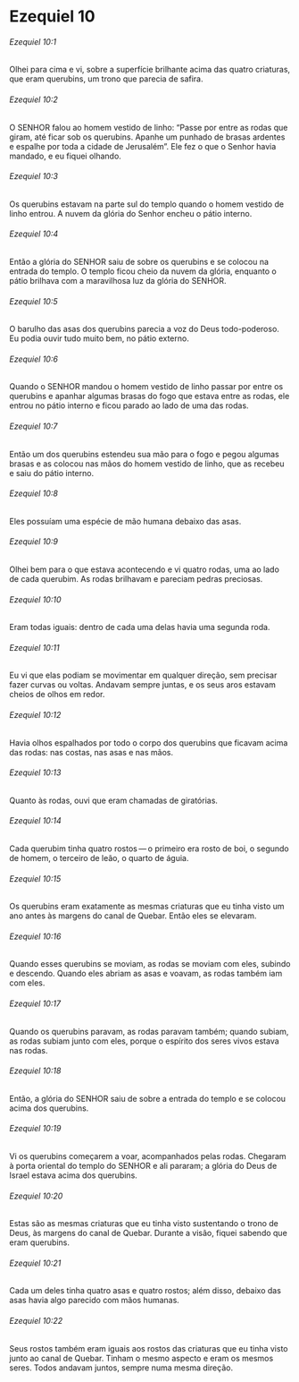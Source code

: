 # Ezequiel 10

###### Ezequiel 10:1

Olhei para cima e vi, sobre a superfície brilhante acima das quatro criaturas, que eram querubins, um trono que parecia de safira.

###### Ezequiel 10:2

O SENHOR falou ao homem vestido de linho: “Passe por entre as rodas que giram, até ficar sob os querubins. Apanhe um punhado de brasas ardentes e espalhe por toda a cidade de Jerusalém”. Ele fez o que o Senhor havia mandado, e eu fiquei olhando.

###### Ezequiel 10:3

Os querubins estavam na parte sul do templo quando o homem vestido de linho entrou. A nuvem da glória do Senhor encheu o pátio interno.

###### Ezequiel 10:4

Então a glória do SENHOR saiu de sobre os querubins e se colocou na entrada do templo. O templo ficou cheio da nuvem da glória, enquanto o pátio brilhava com a maravilhosa luz da glória do SENHOR.

###### Ezequiel 10:5

O barulho das asas dos querubins parecia a voz do Deus todo-poderoso. Eu podia ouvir tudo muito bem, no pátio externo.

###### Ezequiel 10:6

Quando o SENHOR mandou o homem vestido de linho passar por entre os querubins e apanhar algumas brasas do fogo que estava entre as rodas, ele entrou no pátio interno e ficou parado ao lado de uma das rodas.

###### Ezequiel 10:7

Então um dos querubins estendeu sua mão para o fogo e pegou algumas brasas e as colocou nas mãos do homem vestido de linho, que as recebeu e saiu do pátio interno.

###### Ezequiel 10:8

Eles possuíam uma espécie de mão humana debaixo das asas.

###### Ezequiel 10:9

Olhei bem para o que estava acontecendo e vi quatro rodas, uma ao lado de cada querubim. As rodas brilhavam e pareciam pedras preciosas.

###### Ezequiel 10:10

Eram todas iguais: dentro de cada uma delas havia uma segunda roda.

###### Ezequiel 10:11

Eu vi que elas podiam se movimentar em qualquer direção, sem precisar fazer curvas ou voltas. Andavam sempre juntas, e os seus aros estavam cheios de olhos em redor.

###### Ezequiel 10:12

Havia olhos espalhados por todo o corpo dos querubins que ficavam acima das rodas: nas costas, nas asas e nas mãos.

###### Ezequiel 10:13

Quanto às rodas, ouvi que eram chamadas de giratórias.

###### Ezequiel 10:14

Cada querubim tinha quatro rostos — o primeiro era rosto de boi, o segundo de homem, o terceiro de leão, o quarto de águia.

###### Ezequiel 10:15

Os querubins eram exatamente as mesmas criaturas que eu tinha visto um ano antes às margens do canal de Quebar. Então eles se elevaram.

###### Ezequiel 10:16

Quando esses querubins se moviam, as rodas se moviam com eles, subindo e descendo. Quando eles abriam as asas e voavam, as rodas também iam com eles.

###### Ezequiel 10:17

Quando os querubins paravam, as rodas paravam também; quando subiam, as rodas subiam junto com eles, porque o espírito dos seres vivos estava nas rodas.

###### Ezequiel 10:18

Então, a glória do SENHOR saiu de sobre a entrada do templo e se colocou acima dos querubins.

###### Ezequiel 10:19

Vi os querubins começarem a voar, acompanhados pelas rodas. Chegaram à porta oriental do templo do SENHOR e ali pararam; a glória do Deus de Israel estava acima dos querubins.

###### Ezequiel 10:20

Estas são as mesmas criaturas que eu tinha visto sustentando o trono de Deus, às margens do canal de Quebar. Durante a visão, fiquei sabendo que eram querubins.

###### Ezequiel 10:21

Cada um deles tinha quatro asas e quatro rostos; além disso, debaixo das asas havia algo parecido com mãos humanas.

###### Ezequiel 10:22

Seus rostos também eram iguais aos rostos das criaturas que eu tinha visto junto ao canal de Quebar. Tinham o mesmo aspecto e eram os mesmos seres. Todos andavam juntos, sempre numa mesma direção.

